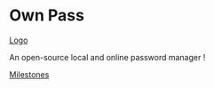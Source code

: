 # Own Pass
[Logo](https://raw.githubusercontent.com/Simon-Baudart/OwnPass/main/Ressources/OwnPass.png)

An open-source local and online password manager !

[Milestones](https://raw.githubusercontent.com/Simon-Baudart/OwnPass/main/Ressources/Milestones.png)

